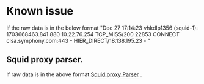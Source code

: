 # Known issue
If the raw data is in the below format
"Dec 27 17:14:23 vhkdlp1356 (squid-1): 1703668463.841    880 10.22.76.254 TCP_MISS/200 22853 CONNECT clsa.symphony.com:443 - HIER_DIRECT/18.138.195.23 -
"
## Squid proxy parser.

If raw data is in the above format [Squid proxy Parser](https://github.com/Azure/Azure-Sentinel\Solutions\SquidProxy\Parsers\SquidProxyv1.txt) .